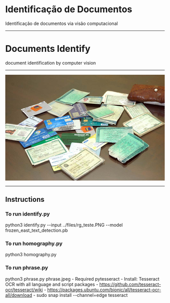 # Identificação de Documentos 

Identificação de documentos via visão computacional

-------

# Documents Identify

document identification by computer vision

-------

![Documents](images/documentos.jpg)

-----
## Instructions
### To run identify.py
python3 identify.py --input ../files/rg\_teste.PNG --model frozen\_east\_text\_detection.pb

### To run homography.py
python3 homography.py

### To run phrase.py
python3 phrase.py phrase.jpeg
    - Required pytesseract
    - Install: Tesseract OCR with all language and script packages
    - https://github.com/tesseract-ocr/tesseract/wiki 
    - https://packages.ubuntu.com/bionic/all/tesseract-ocr-all/download 
    - sudo snap install --channel=edge tesseract
